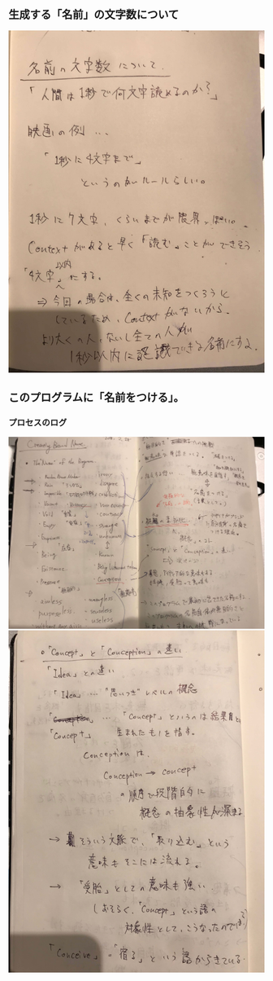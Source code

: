 ## 生成する「名前」の文字数について

![length-of-name](./images/length-of-name.jpg)


## このプログラムに「名前をつける」。

### プロセスのログ

![naming-process-1](./images/naming-process-1.jpg)
![naming-process-2](./images/naming-process-2.jpg)
